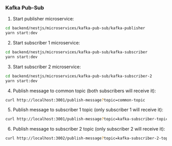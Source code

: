 ### Kafka Pub-Sub

1. Start publisher microservice:
```bash
cd backend/nestjs/microservices/kafka-pub-sub/kafka-publisher
yarn start:dev
```

2. Start subscriber 1 microservice:
```bash
cd backend/nestjs/microservices/kafka-pub-sub/kafka-subscriber
yarn start:dev
```

3. Start subscriber 2 microservice:
```bash
cd backend/nestjs/microservices/kafka-pub-sub/kafka-subscriber-2
yarn start:dev
```

4. Publish message to common topic (both subscribers will receive it):
```bash
curl http://localhost:3001/publish-message?topic=common-topic
```

5. Publish message to subscriber 1 topic (only subscriber 1 will receive it):
```bash
curl http://localhost:3001/publish-message?topic=kafka-subscriber-topic
```

6. Publish message to subscriber 2 topic (only subscriber 2 will receive it):
```bash
curl http://localhost:3002/publish-message?topic=kafka-subscriber-2-topic
```
